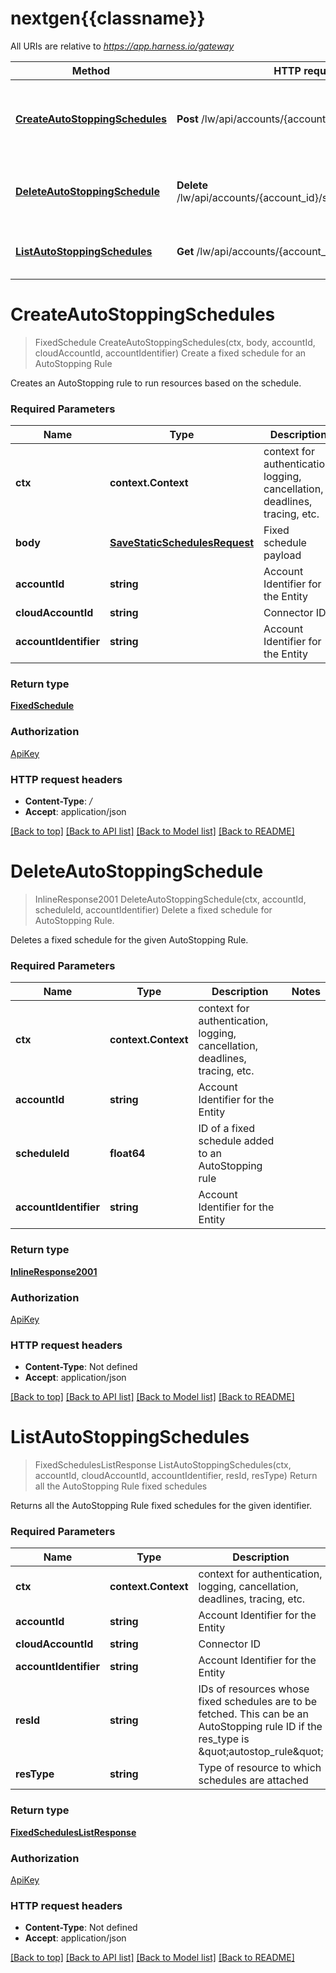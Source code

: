 # nextgen{{classname}}

All URIs are relative to *https://app.harness.io/gateway*

Method | HTTP request | Description
------------- | ------------- | -------------
[**CreateAutoStoppingSchedules**](CloudCostAutoStoppingFixedSchedulesApi.md#CreateAutoStoppingSchedules) | **Post** /lw/api/accounts/{account_id}/schedules | Create a fixed schedule for an AutoStopping Rule
[**DeleteAutoStoppingSchedule**](CloudCostAutoStoppingFixedSchedulesApi.md#DeleteAutoStoppingSchedule) | **Delete** /lw/api/accounts/{account_id}/schedules/{schedule_id} | Delete a fixed schedule for AutoStopping Rule.
[**ListAutoStoppingSchedules**](CloudCostAutoStoppingFixedSchedulesApi.md#ListAutoStoppingSchedules) | **Get** /lw/api/accounts/{account_id}/schedules | Return all the AutoStopping Rule fixed schedules

# **CreateAutoStoppingSchedules**
> FixedSchedule CreateAutoStoppingSchedules(ctx, body, accountId, cloudAccountId, accountIdentifier)
Create a fixed schedule for an AutoStopping Rule

Creates an AutoStopping rule to run resources based on the schedule.

### Required Parameters

Name | Type | Description  | Notes
------------- | ------------- | ------------- | -------------
 **ctx** | **context.Context** | context for authentication, logging, cancellation, deadlines, tracing, etc.
  **body** | [**SaveStaticSchedulesRequest**](SaveStaticSchedulesRequest.md)| Fixed schedule payload | 
  **accountId** | **string**| Account Identifier for the Entity | 
  **cloudAccountId** | **string**| Connector ID | 
  **accountIdentifier** | **string**| Account Identifier for the Entity | 

### Return type

[**FixedSchedule**](FixedSchedule.md)

### Authorization

[ApiKey](../README.md#ApiKey)

### HTTP request headers

 - **Content-Type**: */*
 - **Accept**: application/json

[[Back to top]](#) [[Back to API list]](../README.md#documentation-for-api-endpoints) [[Back to Model list]](../README.md#documentation-for-models) [[Back to README]](../README.md)

# **DeleteAutoStoppingSchedule**
> InlineResponse2001 DeleteAutoStoppingSchedule(ctx, accountId, scheduleId, accountIdentifier)
Delete a fixed schedule for AutoStopping Rule.

Deletes a fixed schedule for the given AutoStopping Rule.

### Required Parameters

Name | Type | Description  | Notes
------------- | ------------- | ------------- | -------------
 **ctx** | **context.Context** | context for authentication, logging, cancellation, deadlines, tracing, etc.
  **accountId** | **string**| Account Identifier for the Entity | 
  **scheduleId** | **float64**| ID of a fixed schedule added to an AutoStopping rule | 
  **accountIdentifier** | **string**| Account Identifier for the Entity | 

### Return type

[**InlineResponse2001**](inline_response_200_1.md)

### Authorization

[ApiKey](../README.md#ApiKey)

### HTTP request headers

 - **Content-Type**: Not defined
 - **Accept**: application/json

[[Back to top]](#) [[Back to API list]](../README.md#documentation-for-api-endpoints) [[Back to Model list]](../README.md#documentation-for-models) [[Back to README]](../README.md)

# **ListAutoStoppingSchedules**
> FixedSchedulesListResponse ListAutoStoppingSchedules(ctx, accountId, cloudAccountId, accountIdentifier, resId, resType)
Return all the AutoStopping Rule fixed schedules

Returns all the AutoStopping Rule fixed schedules for the given identifier.

### Required Parameters

Name | Type | Description  | Notes
------------- | ------------- | ------------- | -------------
 **ctx** | **context.Context** | context for authentication, logging, cancellation, deadlines, tracing, etc.
  **accountId** | **string**| Account Identifier for the Entity | 
  **cloudAccountId** | **string**| Connector ID | 
  **accountIdentifier** | **string**| Account Identifier for the Entity | 
  **resId** | **string**| IDs of resources whose fixed schedules are to be fetched. This can be an AutoStopping rule ID if the res_type is \&quot;autostop_rule\&quot; | 
  **resType** | **string**| Type of resource to which schedules are attached | 

### Return type

[**FixedSchedulesListResponse**](FixedSchedulesListResponse.md)

### Authorization

[ApiKey](../README.md#ApiKey)

### HTTP request headers

 - **Content-Type**: Not defined
 - **Accept**: application/json

[[Back to top]](#) [[Back to API list]](../README.md#documentation-for-api-endpoints) [[Back to Model list]](../README.md#documentation-for-models) [[Back to README]](../README.md)

